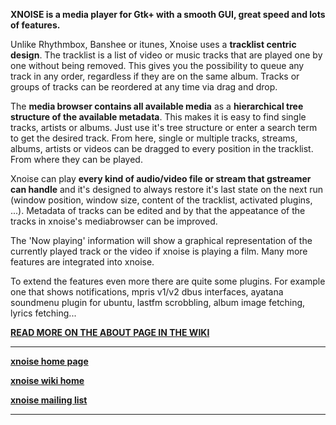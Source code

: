 **XNOISE is a media player for Gtk+ with a smooth GUI, great speed and lots of features.**

Unlike Rhythmbox, Banshee or itunes, Xnoise uses a **tracklist centric design**. The tracklist is a list of video or music tracks that are played one by one without being removed.
This gives you the possibility to queue any track in any order, regardless if they are on the same album. Tracks or groups of tracks can be reordered at any time via drag and drop.


The **media browser contains all available media** as a **hierarchical tree structure of the available metadata**. This makes it is easy to find single tracks, artists or albums. Just use it's tree structure or enter a search term to get the desired track.
From here, single or multiple tracks, streams, albums, artists or videos can be dragged to every position in the tracklist. From where they can be played.

Xnoise can play **every kind of audio/video file or stream that gstreamer can handle** and it's designed to always restore it's last state on the next run (window position, window size, content of the tracklist, activated plugins, ...).
Metadata of tracks can be edited and by that the appeatance of the tracks in xnoise's mediabrowser can be improved.

The 'Now playing' information will show a graphical representation of the currently played track or the video if xnoise is playing a film. Many more features are integrated into xnoise.

To extend the features even more there are quite some plugins. For example one that shows notifications, mpris v1/v2 dbus interfaces, ayatana soundmenu plugin for ubuntu, lastfm scrobbling, album image fetching, lyrics fetching... 


**[READ MORE ON THE ABOUT PAGE IN THE WIKI](https://github.com/shuerhaaken/xnoise/wiki/About)**

***


**[xnoise home page](http://www.xnoise-media-player.com/)**

**[xnoise wiki home](https://github.com/shuerhaaken/xnoise/wiki/Home)**

**[xnoise mailing list](http://groups.google.com/group/xnoise)**

***
